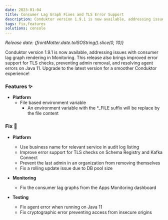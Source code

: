 ```yaml
---
date: 2023-01-04
title: Consumer Lag Graph Fixes and TLS Error Support
description: Conduktor version 1.9.1 is now available, addressing issues with consumer lag graph rendering in Monitoring.
tags: fix,features
solutions: console
---
```


*Release date: {frontMatter.date.toISOString().slice(0, 10)}*

Conduktor version 1.9.1 is now available, addressing issues with consumer lag graph rendering in Monitoring. This release also brings improved error support for TLS checks, preventing admin removal, and resolving agent errors on Java 11. Upgrade to the latest version for a smoother Conduktor experience!

### Features ✨

- **Platform**
  - File based environment variable
    - An environment variable with the \*\_FILE suffix will be replace by the file content

### Fix 🔨

- **Platform**

  - Use business name for relevant service in audit log listing
  - Improve error support for TLS checks on Schema Registry and Kafka Connect
  - Prevent the last admin in an organization from removing themselves
  - Fix a rolling update issue due to DB pool size

- **Monitoring**
  - Fix the consumer lag graphs from the Apps Monitoring dashboard
- **Testing**
  - Fix agent error when running on Java 11
  - Fix cryptographic error preventing access from insecure origins
